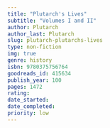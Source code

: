 ```yaml
---
title: "Plutarch's Lives"
subtitle: "Volumes I and II"
author: Plutarch
author_last: Plutarch
slug: plutarch-plutarchs-lives
type: non-fiction
img: true
genre: history
isbn: 9780375756764
goodreads_id: 415634
publish_year: 100
pages: 1472
rating: 
date_started:
date_completed:
priority: low
---
```

